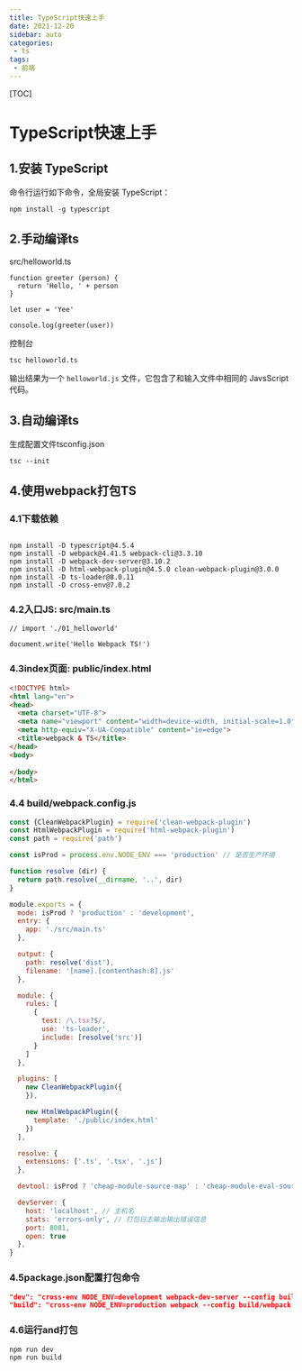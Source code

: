 ```yaml
---
title: TypeScript快速上手
date: 2021-12-20
sidebar: auto
categories: 
 - ts
tags:
 - 前端
---
```


<!-- more -->

[TOC]

# **TypeScript快速上手**

## 1.安装 TypeScript

命令行运行如下命令，全局安装 TypeScript：

```
npm install -g typescript
```

## 2.手动编译ts

src/helloworld.ts

```
function greeter (person) {
  return 'Hello, ' + person
}

let user = 'Yee'

console.log(greeter(user))
```

控制台

```
tsc helloworld.ts
```

输出结果为一个 `helloworld.js` 文件，它包含了和输入文件中相同的 JavsScript 代码。

## 3.自动编译ts


生成配置文件tsconfig.json

```
tsc --init
```

## 4.使用webpack打包TS

### 4.1下载依赖

```
 
npm install -D typescript@4.5.4
npm install -D webpack@4.41.5 webpack-cli@3.3.10
npm install -D webpack-dev-server@3.10.2
npm install -D html-webpack-plugin@4.5.0 clean-webpack-plugin@3.0.0
npm install -D ts-loader@8.0.11
npm install -D cross-env@7.0.2
```

### 4.2入口JS: src/main.ts

```
// import './01_helloworld'

document.write('Hello Webpack TS!')
```

### 4.3index页面: public/index.html

```html
<!DOCTYPE html>
<html lang="en">
<head>
  <meta charset="UTF-8">
  <meta name="viewport" content="width=device-width, initial-scale=1.0">
  <meta http-equiv="X-UA-Compatible" content="ie=edge">
  <title>webpack & TS</title>
</head>
<body>
  
</body>
</html>
```

### 4.4 build/webpack.config.js

```js
const {CleanWebpackPlugin} = require('clean-webpack-plugin')
const HtmlWebpackPlugin = require('html-webpack-plugin')
const path = require('path')

const isProd = process.env.NODE_ENV === 'production' // 是否生产环境

function resolve (dir) {
  return path.resolve(__dirname, '..', dir)
}

module.exports = {
  mode: isProd ? 'production' : 'development',
  entry: {
    app: './src/main.ts'
  },

  output: {
    path: resolve('dist'),
    filename: '[name].[contenthash:8].js'
  },

  module: {
    rules: [
      {
        test: /\.tsx?$/,
        use: 'ts-loader',
        include: [resolve('src')]
      }
    ]
  },

  plugins: [
    new CleanWebpackPlugin({
    }),

    new HtmlWebpackPlugin({
      template: './public/index.html'
    })
  ],

  resolve: {
    extensions: ['.ts', '.tsx', '.js']
  },

  devtool: isProd ? 'cheap-module-source-map' : 'cheap-module-eval-source-map',

  devServer: {
    host: 'localhost', // 主机名
    stats: 'errors-only', // 打包日志输出输出错误信息
    port: 8081,
    open: true
  },
}
```

### 4.5package.json配置打包命令

```json
"dev": "cross-env NODE_ENV=development webpack-dev-server --config build/webpack.config.js",
"build": "cross-env NODE_ENV=production webpack --config build/webpack.config.js"
```

### 4.6运行and打包

```
npm run dev
npm run build
```

